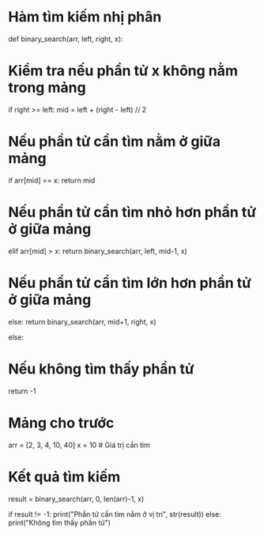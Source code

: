 # Hàm tìm kiếm nhị phân
def binary_search(arr, left, right, x):
# Kiểm tra nếu phần tử x không nằm trong mảng
if right >= left:
mid = left + (right - left) // 2

# Nếu phần tử cần tìm nằm ở giữa mảng
if arr[mid] == x:
return mid

# Nếu phần tử cần tìm nhỏ hơn phần tử ở giữa mảng
elif arr[mid] > x:
return binary_search(arr, left, mid-1, x)

# Nếu phần tử cần tìm lớn hơn phần tử ở giữa mảng
else:
return binary_search(arr, mid+1, right, x)

else:
# Nếu không tìm thấy phần tử
return -1


# Mảng cho trước
arr = [2, 3, 4, 10, 40]
x = 10 # Giá trị cần tìm

# Kết quả tìm kiếm
result = binary_search(arr, 0, len(arr)-1, x)

if result != -1:
print("Phần tử cần tìm nằm ở vị trí", str(result))
else:
print("Không tìm thấy phần tử")
